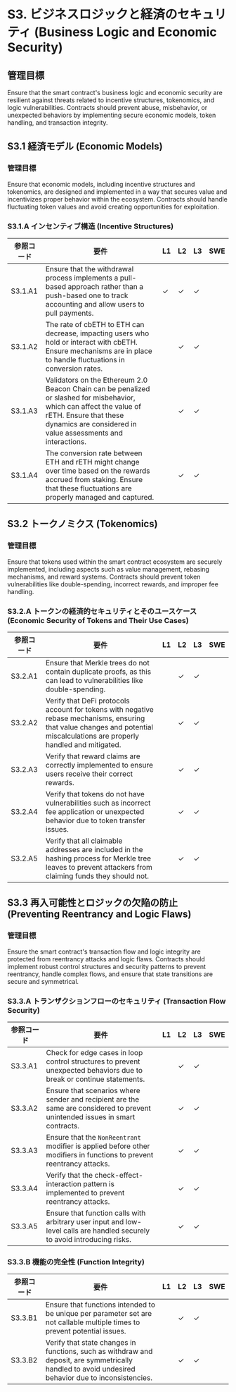 # S3. ビジネスロジックと経済のセキュリティ (Business Logic and Economic Security)

## 管理目標
Ensure that the smart contract's business logic and economic security are resilient against threats related to incentive structures, tokenomics, and logic vulnerabilities. Contracts should prevent abuse, misbehavior, or unexpected behaviors by implementing secure economic models, token handling, and transaction integrity.


## S3.1 経済モデル (Economic Models)

### 管理目標
Ensure that economic models, including incentive structures and tokenomics, are designed and implemented in a way that secures value and incentivizes proper behavior within the ecosystem. Contracts should handle fluctuating token values and avoid creating opportunities for exploitation.

### S3.1.A インセンティブ構造 (Incentive Structures)

| 参照コード   | 要件                                                                        | L1 | L2 | L3 | SWE |
| ------------ | --------------------------------------------------------------------------- | -- | -- | -- | --- |
| S3.1.A1      | Ensure that the withdrawal process implements a pull-based approach rather than a push-based one to track accounting and allow users to pull payments. | ✓  | ✓  | ✓  |     |
| S3.1.A2      | The rate of cbETH to ETH can decrease, impacting users who hold or interact with cbETH. Ensure mechanisms are in place to handle fluctuations in conversion rates. |    | ✓  | ✓  |     |
| S3.1.A3      | Validators on the Ethereum 2.0 Beacon Chain can be penalized or slashed for misbehavior, which can affect the value of rETH. Ensure that these dynamics are considered in value assessments and interactions. |    | ✓  | ✓  |     |
| S3.1.A4      | The conversion rate between ETH and rETH might change over time based on the rewards accrued from staking. Ensure that these fluctuations are properly managed and captured. |    | ✓  | ✓  |     |


## S3.2 トークノミクス (Tokenomics)

### 管理目標
Ensure that tokens used within the smart contract ecosystem are securely implemented, including aspects such as value management, rebasing mechanisms, and reward systems. Contracts should prevent token vulnerabilities like double-spending, incorrect rewards, and improper fee handling.

### S3.2.A トークンの経済的セキュリティとそのユースケース (Economic Security of Tokens and Their Use Cases)

| 参照コード   | 要件                                                                        | L1 | L2 | L3 | SWE |
| ------------ | --------------------------------------------------------------------------- | -- | -- | -- | --- |
| S3.2.A1      | Ensure that Merkle trees do not contain duplicate proofs, as this can lead to vulnerabilities like double-spending. |    | ✓  | ✓  |     |
| S3.2.A2      | Verify that DeFi protocols account for tokens with negative rebase mechanisms, ensuring that value changes and potential miscalculations are properly handled and mitigated. |    | ✓  | ✓  |     |
| S3.2.A3      | Verify that reward claims are correctly implemented to ensure users receive their correct rewards. |    | ✓  | ✓  |     |
| S3.2.A4      | Verify that tokens do not have vulnerabilities such as incorrect fee application or unexpected behavior due to token transfer issues. |    | ✓  | ✓  |     |
| S3.2.A5      | Verify that all claimable addresses are included in the hashing process for Merkle tree leaves to prevent attackers from claiming funds they should not. |    | ✓  | ✓  |     |


## S3.3 再入可能性とロジックの欠陥の防止 (Preventing Reentrancy and Logic Flaws)

### 管理目標
Ensure the smart contract's transaction flow and logic integrity are protected from reentrancy attacks and logic flaws. Contracts should implement robust control structures and security patterns to prevent reentrancy, handle complex flows, and ensure that state transitions are secure and symmetrical.

### S3.3.A トランザクションフローのセキュリティ (Transaction Flow Security)

| 参照コード   | 要件                                                                        | L1 | L2 | L3 | SWE |
| ------------ | --------------------------------------------------------------------------- | -- | -- | -- | --- |
| S3.3.A1      | Check for edge cases in loop control structures to prevent unexpected behaviors due to break or continue statements. |    | ✓  | ✓  |     |
| S3.3.A2      | Ensure that scenarios where sender and recipient are the same are considered to prevent unintended issues in smart contracts. |    | ✓  | ✓  |     |
| S3.3.A3      | Ensure that the `NonReentrant` modifier is applied before other modifiers in functions to prevent reentrancy attacks. |    | ✓  | ✓  |     |
| S3.3.A4      | Verify that the check-effect-interaction pattern is implemented to prevent reentrancy attacks. |    | ✓  | ✓  |     |
| S3.3.A5      | Ensure that function calls with arbitrary user input and low-level calls are handled securely to avoid introducing risks. |    | ✓  | ✓  |     |

### S3.3.B 機能の完全性 (Function Integrity)

| 参照コード   | 要件                                                                        | L1 | L2 | L3 | SWE |
| ------------ | --------------------------------------------------------------------------- | -- | -- | -- | --- |
| S3.3.B1      | Ensure that functions intended to be unique per parameter set are not callable multiple times to prevent potential issues. |    | ✓  | ✓  |     |
| S3.3.B2      | Verify that state changes in functions, such as withdraw and deposit, are symmetrically handled to avoid undesired behavior due to inconsistencies. |    | ✓  | ✓  |     |
